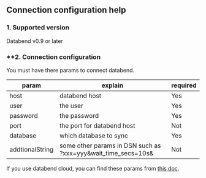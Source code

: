 ## **Connection configuration help**
### **1. Supported version**
Databend v0.9 or later

### **2. Connection configuration
You must have there params to connect databend.

| param           | explain                                                       | required |
|-----------------|---------------------------------------------------------------|----------|
| host            | databend host                                                 | Yes      |
| user            | the user                                                      | Yes      |
| password        | the password                                                  | Yes      |
| port            | the port for databend host                                    | Not      |
| database        | which database to sync                                        | Yes      |
| addtionalString | some other params in DSN such as ?xxx=yyy&wait_time_secs=10s& | Not      |

If you use databend cloud, you can find these params from [this doc](https://docs.databend.com/using-databend-cloud/warehouses/connecting-a-warehouse).